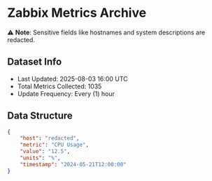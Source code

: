 # Zabbix Metrics Archive

⚠️ **Note**: Sensitive fields like hostnames and system descriptions are redacted.

## Dataset Info
- Last Updated: 2025-08-03 16:00 UTC
- Total Metrics Collected: 1035
- Update Frequency: Every (1) hour

## Data Structure
```json
{
    "host": "redacted",
    "metric": "CPU Usage",
    "value": "12.5",
    "units": "%",
    "timestamp": "2024-05-21T12:00:00"
}
```
